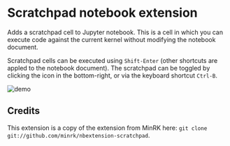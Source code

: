 # Scratchpad notebook extension

Adds a scratchpad cell to Jupyter notebook.
This is a cell in which you can execute code against the current kernel without modifying the notebook document.

Scratchpad cells can be executed using `Shift-Enter` (other shortcuts are appled to the notebook document). The scratchpad can be toggled by clicking the icon in the bottom-right, or via the keyboard shortcut `Ctrl-B`.

![demo](demo.gif)


## Credits

This extension is a copy of the extension from MinRK here:
`git clone git://github.com/minrk/nbextension-scratchpad`.
